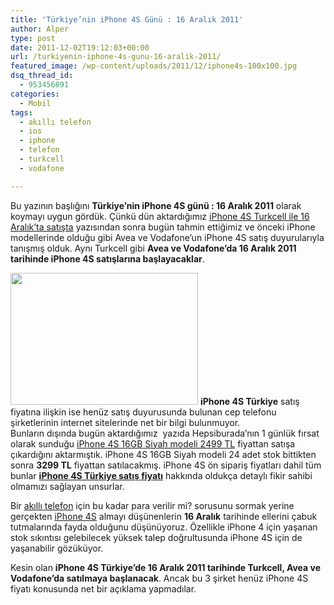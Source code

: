 ```yaml
---
title: 'Türkiye’nin iPhone 4S Günü : 16 Aralık 2011'
author: Alper
type: post
date: 2011-12-02T19:12:03+00:00
url: /turkiyenin-iphone-4s-gunu-16-aralik-2011/
featured_image: /wp-content/uploads/2011/12/iphone4s-100x100.jpg
dsq_thread_id:
  - 953456891
categories:
  - Mobil
tags:
  - akıllı telefon
  - ios
  - iphone
  - telefon
  - turkcell
  - vodafone

---
```

Bu yazının başlığını **Türkiye&#8217;nin iPhone 4S günü : 16 Aralık 2011** olarak koymayı uygun gördük. Çünkü dün aktardığımız [iPhone 4S Turkcell ile 16 Aralık&#8217;ta satışta][1] yazısından sonra bugün tahmin ettiğimiz ve önceki iPhone modellerinde olduğu gibi Avea ve Vodafone&#8217;un iPhone 4S satış duyurularıyla tanışmış olduk. Aynı Turkcell gibi **Avea ve Vodafone&#8217;da 16 Aralık 2011 tarihinde iPhone 4S satışlarına başlayacaklar**.

<img class="alignright size-full wp-image-7255" title="iphone4s" src="https://www.murekkep.org/wp-content/uploads/2011/12/iphone4s.jpg" alt="" width="300" height="211" /> **iPhone 4S Türkiye** satış fiyatına ilişkin ise henüz satış duyurusunda bulunan cep telefonu şirketlerinin internet sitelerinde net bir bilgi bulunmuyor.  
Bunların dışında bugün aktardığımız  yazıda Hepsiburada&#8217;nın 1 günlük fırsat olarak sunduğu [iPhone 4S 16GB Siyah modeli 2499 TL][2] fiyattan satışa çıkardığını aktarmıştık. iPhone 4S 16GB Siyah modeli 24 adet stok bittikten sonra **3299 TL** fiyattan satılacakmış. iPhone 4S ön sipariş fiyatları dahil tüm bunlar [**iPhone 4S Türkiye satış fiyatı**][3] hakkında oldukça detaylı fikir sahibi olmamızı sağlayan unsurlar.

Bir [akıllı telefon][4] için bu kadar para verilir mi? sorusunu sormak yerine gerçekten [iPhone 4S][5] almayı düşünenlerin **16 Aralık** tarihinde ellerini çabuk tutmalarında fayda olduğunu düşünüyoruz. Özellikle iPhone 4 için yaşanan stok sıkıntısı gelebilecek yüksek talep doğrultusunda iPhone 4S için de yaşanabilir gözüküyor.

Kesin olan **iPhone 4S Türkiye&#8217;de 16 Aralık 2011 tarihinde Turkcell, Avea ve Vodafone&#8217;da satılmaya başlanacak**. Ancak bu 3 şirket henüz iPhone 4S fiyatı konusunda net bir açıklama yapmadılar.

 [1]: https://www.murekkep.org/iphone-4s-16-aralikta-turkcell-ile-satista-7241 "iPhone 4s Turkcell satış tarihi"
 [2]: https://www.murekkep.org/iphone-4s-turkiye-satis-fiyati-sekilleniyor-7249
 [3]: https://www.murekkep.org/iphone-4s-turkiye-satis-fiyati-ve-tarihi-on-siparis-6963 "iPhone 4s satış fiyatı ön sipariş"
 [4]: https://www.murekkep.org/etiket/akilli-telefon "akıllı telefon"
 [5]: https://www.murekkep.org/iphone-4s-ozellikleri-6921 "iPhone 4s özellikleri"